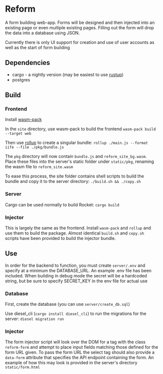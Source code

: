 # Reform

A form building web-app.
Forms will be designed and then injected into an existing page or even multiple existing pages. 
Filling out the form will drop the data into a database using JSON.

Currently there is only UI support for creation and use of user accounts as well as the start of form building

## Dependencies
* cargo - a nightly version (may be easiest to use [rustup](https://github.com/rust-lang/rustup#installation))
* postgres

## Build

### Frontend
Install [wasm-pack](https://github.com/rustwasm/wasm-pack)

In the `site` directory, use wasm-pack to build the frontend `wasm-pack build --target web`

Then use [rollup](https://rollupjs.org/guide/en/#installation) to create a singular bundle:
`rollup ./main.js --format iife --file ./pkg/bundle.js`

The `pkg` directory will now contain `bundle.js` and `reform_site_bg.wasm`. 
Place these files into the server's static folder under `static/pkg`, renaming the wasm file to `reform_site.wasm`

To ease this process, the site folder contains shell scripts to build the bundle and copy it to the server directory: 
`./build.sh && ./copy.sh`

### Server
Cargo can be used normally to build Rocket:
`cargo build`

### Injector
This is largely the same as the frontend.
Install `wasm-pack` and `rollup` and use them to build the package.
Almost identical `build.sh` and `copy.sh` scripts have been provided to build the injector bundle.

## Use

In order for the backend to function, you must create `server/.env` and specify at a minimum the DATABASE_URL.
An example .env file has been included.
When building in debug mode the secret will be a hardcoded string, but be sure to specify SECRET_KEY in the env file for actual use

### Database

First, create the database (you can use `server/create_db.sql`)

Use diesel_cli (`cargo install diesel_cli`) to run the migrations for the server: `diesel migration run`

### Injector

The form injector script will look over the DOM for a tag with the class `reform-form` and attempt to place 
input fields matching those defined for the form URL given.
To pass the form URL the select tag should also provide a `data-form` attribute that specifies the API endpoint
containing the form.
An example of how this may look is provided in the server's directory `static/form.html`
